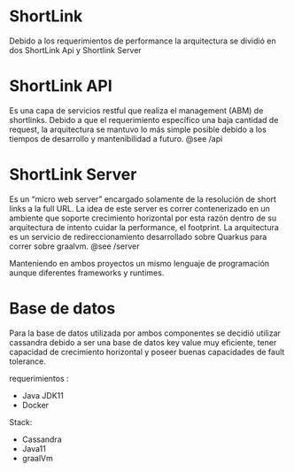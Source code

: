 # ShortLink


Debido a  los requerimientos de performance la arquitectura se dividió en dos ShortLink Api y Shortlink Server

# ShortLink API
Es una capa de servicios restful que realiza el management (ABM) de  shortlinks. Debido a que el requerimiento específico una baja cantidad de request, la arquitectura se mantuvo lo más simple posible debido a los tiempos de desarrollo y mantenibilidad a futuro.
@see /api

# ShortLink Server
Es un “micro web server” encargado solamente de la resolución de short links a la full URL.
La idea de este server es correr contenerizado en un ambiente que soporte crecimiento horizontal por esta razón dentro de su arquitectura de intento cuidar la performance, el footprint.
La arquitectura es un servicio de redireccionamiento desarrollado sobre Quarkus para correr sobre graalvm. 
@see /server

Manteniendo en ambos proyectos un mismo lenguaje de programación aunque diferentes frameworks y runtimes. 

# Base de datos
Para la base de datos utilizada por ambos componentes se decidió utilizar cassandra debido a ser una base de datos key value muy eficiente, tener capacidad de crecimiento horizontal y poseer buenas capacidades de fault tolerance.


requerimientos :

 - Java JDK11
 - Docker


Stack:
 - Cassandra 
 - Java11
 - graalVm 
